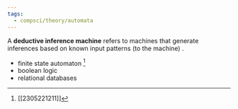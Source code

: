 ```yaml
---
tags:
  - compsci/theory/automata
---
```

A **deductive inference machine** refers to machines that generate inferences based on known input patterns (to the machine) .
- finite state automaton [^1]
- boolean logic
- relational databases

[^1]: [[2305221211]] 